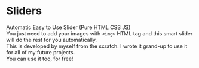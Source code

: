 # Sliders
Automatic Easy to Use Slider (Pure HTML CSS JS) <br>
You just need to add your images with ``` <img> ``` HTML tag and this smart slider will do the rest for you automatically. <br>
This is developed by myself from the scratch. I wrote it grand-up to use it for all of my future projects.  <br>
You can use it too, for free! <br>
